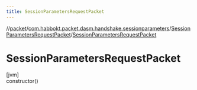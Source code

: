 ```yaml
---
title: SessionParametersRequestPacket
---
```

//[packet](../../../index.html)/[com.habbokt.packet.dasm.handshake.sessionparameters](../index.html)/[SessionParametersRequestPacket](index.html)/[SessionParametersRequestPacket](-session-parameters-request-packet.html)



# SessionParametersRequestPacket



[jvm]\
constructor()




